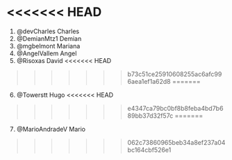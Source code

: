 
<<<<<<< HEAD
=======
1. @devCharles Charles
2. @DemianMtz1 Demian
3. @mgbelmont Mariana
4. @AngelVallem Angel
5. @Risoxas David
<<<<<<< HEAD
>>>>>>> b73c51ce25910608255ac6afc996aea1ef1a62d8
=======
6. @Towerstt Hugo
<<<<<<< HEAD
>>>>>>> e4347ca79bc0bf8b8feba4bd7b689bb37d32f57c
=======
7. @MarioAndradeV Mario
>>>>>>> 062c73860965beb34a8ef237a04bc164cbf526e1

